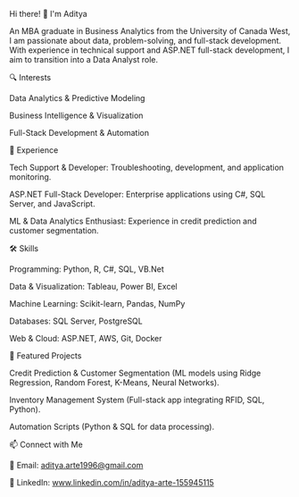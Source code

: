 Hi there! 👋 I'm Aditya

An MBA graduate in Business Analytics from the University of Canada West, I am passionate about data, problem-solving, and full-stack development. With experience in technical support and ASP.NET full-stack development, I aim to transition into a Data Analyst role.

🔍 Interests

Data Analytics & Predictive Modeling

Business Intelligence & Visualization

Full-Stack Development & Automation

💼 Experience

Tech Support & Developer: Troubleshooting, development, and application monitoring.

ASP.NET Full-Stack Developer: Enterprise applications using C#, SQL Server, and JavaScript.

ML & Data Analytics Enthusiast: Experience in credit prediction and customer segmentation.

🛠️ Skills

Programming: Python, R, C#, SQL, VB.Net

Data & Visualization: Tableau, Power BI, Excel

Machine Learning: Scikit-learn, Pandas, NumPy

Databases: SQL Server, PostgreSQL

Web & Cloud: ASP.NET, AWS, Git, Docker

📂 Featured Projects

Credit Prediction & Customer Segmentation (ML models using Ridge Regression, Random Forest, K-Means, Neural Networks).

Inventory Management System (Full-stack app integrating RFID, SQL, Python).

Automation Scripts (Python & SQL for data processing).

📫 Connect with Me

📧 Email: aditya.arte1996@gmail.com

💼 LinkedIn: www.linkedin.com/in/aditya-arte-155945115
